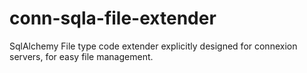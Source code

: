 # conn-sqla-file-extender
SqlAlchemy File type code extender explicitly designed for connexion servers, for easy file management.

